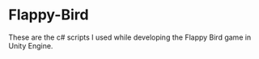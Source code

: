 # Flappy-Bird

These are the c# scripts I used while developing the Flappy Bird game in Unity Engine.
